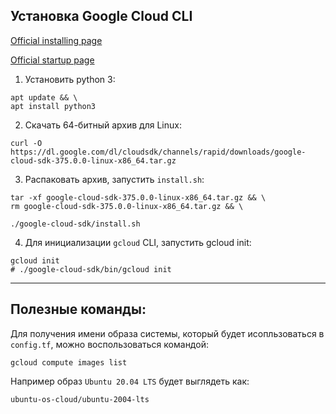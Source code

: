 ## Установка Google Cloud CLI

[Official installing page](https://cloud.google.com/sdk/docs/install#linux
)

[Official startup page](https://cloud.google.com/sdk/gcloud/reference/topic/startup)

1. Установить python 3:
```shell
apt update && \
apt install python3
```
2. Скачать  64-битный архив для Linux:
```shell
curl -O https://dl.google.com/dl/cloudsdk/channels/rapid/downloads/google-cloud-sdk-375.0.0-linux-x86_64.tar.gz
```
3. Распаковать архив, запустить `install.sh`:
```shell
tar -xf google-cloud-sdk-375.0.0-linux-x86_64.tar.gz && \
rm google-cloud-sdk-375.0.0-linux-x86_64.tar.gz && \
```
```shell
./google-cloud-sdk/install.sh
```
4. Для инициализации `gcloud` CLI, запустить gcloud init:
```shell
gcloud init
# ./google-cloud-sdk/bin/gcloud init
```
---
## Полезные команды:

Для получения имени образа системы, который будет исопльзоваться в `config.tf`, можно 
воспользоваться командой:
```shell
gcloud compute images list
```
Например образ `Ubuntu 20.04 LTS` будет выглядеть как:
```
ubuntu-os-cloud/ubuntu-2004-lts
```
